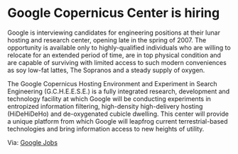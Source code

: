 # Google Copernicus Center is hiring

Google is interviewing candidates for engineering positions at their lunar hosting and research center, opening late in the spring of 2007. The opportunity is available only to highly-qualified individuals who are willing to relocate for an extended period of time, are in top physical condition and are capable of surviving with limited access to such modern conveniences as soy low-fat lattes, The Sopranos and a steady supply of oxygen.

The Google Copernicus Hosting Environment and Experiment in Search Engineering (G.C.H.E.E.S.E.) is a fully integrated research, development and technology facility at which Google will be conducting experiments in entropized information filtering, high-density high-delivery hosting (HiDeHiDeHo) and de-oxygenated cubicle dwelling. This center will provide a unique platform from which Google will leapfrog current terrestrial-based technologies and bring information access to new heights of utility.

Via: [Google Jobs](http://www.google.com/jobs/)
